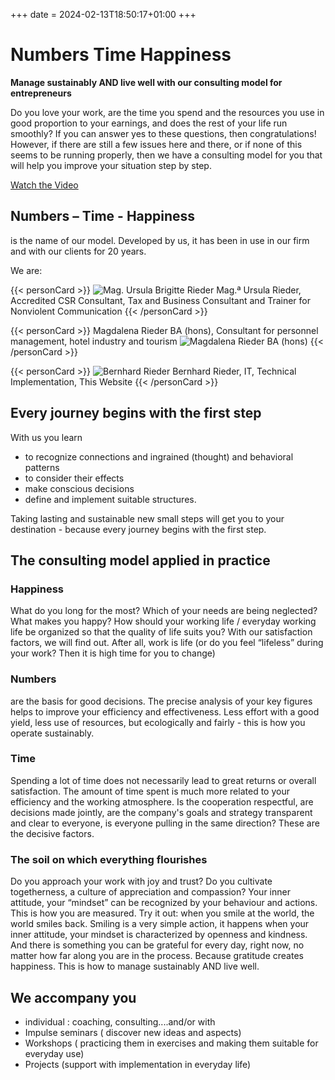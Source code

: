 +++
date = 2024-02-13T18:50:17+01:00
+++
# Numbers Time Happiness

**Manage sustainably AND live well with our consulting model for entrepreneurs**

Do you love your work, are the time you spend and the resources you use in good proportion to your earnings, and does the rest of your life run smoothly?
If you can answer yes to these questions, then congratulations!
However, if there are still a few issues here and there, or if none of this seems to be running properly, then we have a consulting model for you that will help you improve your situation step by step.

[Watch the Video](video)

## Numbers – Time - Happiness

is the name of our model. Developed by us, it has been in use in our firm and with our clients for 20 years.

We are:

{{< personCard >}}
![Mag. Ursula Brigitte Rieder](/img/UschiBild_unbearbeitet_KJA_6614_(Mittel).jpg)
Mag.ª Ursula Rieder, Accredited CSR Consultant, Tax and Business Consultant and Trainer for Nonviolent Communication
{{< /personCard >}}

{{< personCard >}}
Magdalena Rieder BA (hons), Consultant for personnel management, hotel industry and tourism
![Magdalena Rieder BA (hons)](/img/MagdalenaBild_unbearbeitet_DSC_1450_(Mittel).JPG)
{{< /personCard >}}

{{< personCard >}}
![Bernhard Rieder](/img/BernhardBild_unbearbeitet_KJB_8272_(Mittel).JPG)
Bernhard Rieder, IT, Technical Implementation, This Website
{{< /personCard >}}

## Every journey begins with the first step

With us you learn

- to recognize connections and ingrained (thought) and behavioral patterns
- to consider their effects
- make conscious decisions
- define and implement suitable structures.

Taking lasting and sustainable new small steps will get you to your destination - because every journey begins with the first step.


## The consulting model applied in practice

### Happiness  

What do you long for the most? Which of your needs are being neglected? What makes you happy? How should your working life / everyday working life be organized so that the quality of life suits you?  With our satisfaction factors, we will find out. After all, work is life (or do you feel “lifeless” during your work? Then it is high time for you to change)

### Numbers

are the basis for good decisions. The precise analysis of your key figures helps to improve your efficiency and effectiveness. Less effort with a good yield, less use of resources, but ecologically and fairly - this is how you operate sustainably.

### Time

Spending a lot of time does not necessarily lead to great returns or overall satisfaction. The amount of time spent is much more related to your efficiency and the working atmosphere. Is the cooperation respectful, are decisions made jointly, are the company's goals and strategy transparent and clear to everyone, is everyone pulling in the same direction? These are the decisive factors.

### The soil on which everything flourishes

Do you approach your work with joy and trust? Do you cultivate togetherness, a culture of appreciation and compassion? Your inner attitude, your “mindset” can be recognized by your behaviour and actions. This is how you are measured.  Try it out: when you smile at the world, the world smiles back. Smiling is a very simple action, it happens when your inner attitude, your mindset is characterized by openness and kindness. And there is something you can be grateful for every day, right now, no matter how far along you are in the process. Because gratitude creates happiness. This is how to manage sustainably AND live well.

## We accompany you

- individual : coaching, consulting....and/or with
- Impulse seminars ( discover new ideas and aspects)
- Workshops ( practicing them in exercises and making them suitable for everyday use)
- Projects (support with implementation in everyday life)
